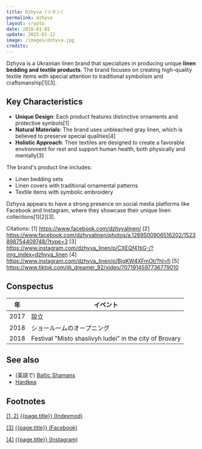 ```yaml
---
title: Dzhyva (リネン)
permalink: dzhyva
layout: crypto
date: 2018-01-02
update: 2025-01-22
image: /images/dzhyva.jpg
credits:
---
```


Dzhyva is a Ukrainian linen brand that specializes in producing unique **linen bedding and textile products**. The brand focuses on creating high-quality textile items with special attention to traditional symbolism and craftsmanship[1][3].

## Key Characteristics

- **Unique Design**: Each product features distinctive ornaments and protective symbols[1]
- **Natural Materials**: The brand uses unbleached gray linen, which is believed to preserve special qualities[4]
- **Holistic Approach**: Their textiles are designed to create a favorable environment for rest and support human health, both physically and mentally[3]

The brand's product line includes:
- Linen bedding sets
- Linen covers with traditional ornamental patterns
- Textile items with symbolic embroidery

Dzhyva appears to have a strong presence on social media platforms like Facebook and Instagram, where they showcase their unique linen collections[1][2][3].

Citations:
[1] https://www.facebook.com/dzhyvalinen/
[2] https://www.facebook.com/dzhyvalinen/photos/a.1269500906516202/1523898754409748/?type=3
[3] https://www.instagram.com/dzhyva_linen/p/CXEQf41tiG-/?img_index=dzhyva_linen
[4] https://www.instagram.com/dzhyva_linen/p/BjqKW4XFmOt/?hl=fi
[5] https://www.tiktok.com/@_dreamer_92/video/7071914597736779010

## Conspectus

|年|イベント|
|-|-|
|2017|設立|
|2018|ショールームのオープニング|
|2018|Festival "Misto shaslivyh ludei" in the city of Brovary|


## See also


+ (英語で) [Baltic Shamans](baltic-shamans)
+ [Hardkea](hardkea)

## Footnotes

[[1, 2]](#a1) <span id="f1"></span> [{{page.title}} (Indexmod)](index)

[[3]](#a3) <span id="f3"></span> [{{page.title}} (Facebook)](https://www.facebook.com/pg/dzhyvalinen/about/?ref=page_internal)

[[4]](#a4) <span id="f4"></span> [{{page.title}} (Instagram)](https://www.instagram.com/dzhyva_linen/)
